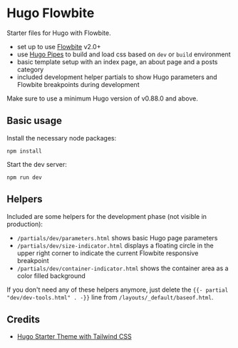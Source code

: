 # Hugo Flowbite
Starter files for Hugo with Flowbite.

- set up to use [Flowbite](https://flowbite.com) v2.0+
- use [Hugo Pipes](https://gohugo.io/hugo-pipes/) to build and load css based on `dev` or `build` environment
- basic template setup with an index page, an about page and a posts category
- included development helper partials to show Hugo parameters and Flowbite breakpoints during development

Make sure to use a minimum Hugo version of v0.88.0 and above.

## Basic usage
Install the necessary node packages:
```shell
npm install
```

Start the dev server:
```shell
npm run dev
```

## Helpers
Included are some helpers for the development phase (not visible in production):

- `/partials/dev/parameters.html` shows basic Hugo page parameters
- `/partials/dev/size-indicator.html` displays a floating circle in the upper right corner to indicate the current Flowbite responsive breakpoint
- `/partials/dev/container-indicator.html` shows the container area as a color filled background

If you don't need any of these helpers anymore, just delete the `{{- partial "dev/dev-tools.html" . -}}` line from `/layouts/_default/baseof.html`.

## Credits

- [Hugo Starter Theme with Tailwind CSS](https://github.com/dirkolbrich/hugo-tailwindcss-starter-theme)
